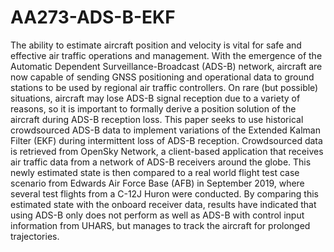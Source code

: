# AA273-ADS-B-EKF
The ability to estimate aircraft position and velocity
is vital for safe and effective air traffic operations and
management. With the emergence of the Automatic Dependent
Surveillance-Broadcast (ADS-B) network, aircraft are now capable
of sending GNSS positioning and operational data to ground
stations to be used by regional air traffic controllers. On rare (but
possible) situations, aircraft may lose ADS-B signal reception due
to a variety of reasons, so it is important to formally derive a
position solution of the aircraft during ADS-B reception loss.
This paper seeks to use historical crowdsourced ADS-B data
to implement variations of the Extended Kalman Filter (EKF)
during intermittent loss of ADS-B reception. Crowdsourced data
is retrieved from OpenSky Network, a client-based application
that receives air traffic data from a network of ADS-B receivers
around the globe. This newly estimated state is then compared
to a real world flight test case scenario from Edwards Air Force
Base (AFB) in September 2019, where several test flights from a
C-12J Huron were conducted. By comparing this estimated state
with the onboard receiver data, results have indicated that using
ADS-B only does not perform as well as ADS-B with control input
information from UHARS, but manages to track the aircraft for
prolonged trajectories.


